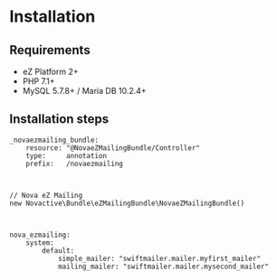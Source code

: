 # Installation


## Requirements

* eZ Platform 2+
* PHP 7.1+
* MySQL 5.7.8+ / Maria DB 10.2.4+

## Installation steps


    
    _novaezmailing_bundle:
        resource: "@NovaeZMailingBundle/Controller"
        type:     annotation
        prefix:   /novaezmailing



    // Nova eZ Mailing
    new Novactive\Bundle\eZMailingBundle\NovaeZMailingBundle()



    nova_ezmailing:
        system:
            default:
                simple_mailer: "swiftmailer.mailer.myfirst_mailer"
                mailing_mailer: "swiftmailer.mailer.mysecond_mailer"
